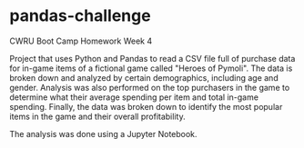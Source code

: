 # pandas-challenge
CWRU Boot Camp Homework Week 4

Project that uses Python and Pandas to read a CSV file full of purchase data for in-game items of a fictional game called "Heroes of Pymoli". The data is broken down and analyzed by certain demographics, including age and gender. Analysis was also performed on the top purchasers in the game to determine what their average spending per item and total in-game spending. Finally, the data was broken down to identify the most popular items in the game and their overall profitability. 

The analysis was done using a Jupyter Notebook.
